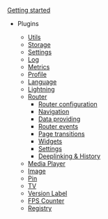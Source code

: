 [Getting started](/getting-started.md)

- Plugins
  - [Utils](/plugins/utils.md)
  - [Storage](/plugins/storage.md)
  - [Settings](/plugins/settings.md)
  - [Log](/plugins/log.md)
  - [Metrics](/plugins/metrics.md)
  - [Profile](/plugins/profile.md)
  <!-- - [Purchase](/plugins/purchase.md) -->
  - [Language](/plugins/language.md)
  - [Lightning](/plugins/lightning.md)
  - [Router](/plugins/router/index.md)
    - [Router configuration](/plugins/router/configuration.md)
    - [Navigation](/plugins/router/navigation.md)
    - [Data providing](/plugins/router/dataproviding.md)
    - [Router events](/plugins/router/events.md)
    - [Page transitions](/plugins/router/pagetransitions.md)
    - [Widgets](/plugins/router/widgets.md)
    - [Settings](/plugins/router/settings.md)
    - [Deeplinking & History](/plugins/router/deeplinking.md)

  <!-- - [Keyboard](/plugins/keyboard.md) -->
  - [Media Player](/plugins/mediaplayer.md)
  <!-- - [Audio Player](/plugins/audioplayer.md) -->
  - [Image](/plugins/image.md)
  - [Pin](/plugins/pin.md)
  - [TV](/plugins/tv.md)
  - [Version Label](/plugins/versionlabel.md)
  - [FPS Counter](/plugins/fpscounter.md)
  - [Registry](/plugins/registry.md)
